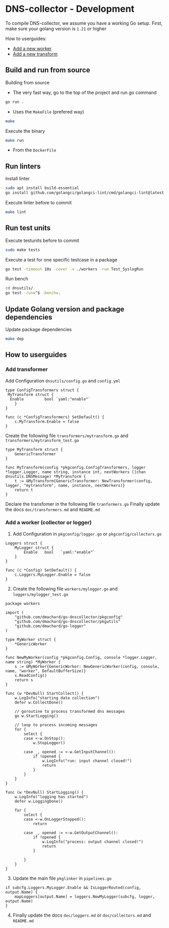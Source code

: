 
# DNS-collector - Development

To compile DNS-collector, we assume you have a working Go setup.
First, make sure your golang version is `1.21` or higher

How to userguides:

- [Add a new worker](#add-a-worker-collector-or-logger)
- [Add a new transform](#add-transformer)

## Build and run from source

Building from source

- The very fast way, go to the top of the project and run go command

```bash
go run .
```

- Uses the `MakeFile` (prefered way)

```bash
make
```

Execute the binary

```bash
make run
```

- From the `DockerFile`

## Run linters

Install linter

```bash
sudo apt install build-essential
go install github.com/golangci/golangci-lint/cmd/golangci-lint@latest
```

Execute linter before to commit

```bash
make lint
```

## Run test units

Execute testunits before to commit

```bash
sudo make tests
```

Execute a test for one specific testcase in a package

```bash
go test -timeout 10s -cover -v ./workers -run Test_SyslogRun
```

Run bench

```bash
cd dnsutils/
go test -run=^$ -bench=.
```

## Update Golang version and package dependencies

Update package dependencies

```bash
make dep
```

## How to userguides

### Add transformer

Add Configuration `dnsutils/config.go` and `config.yml`

```golang
type ConfigTransformers struct {
 MyTransform struct {
  Enable         bool `yaml:"enable"`
    }
}
```

```golang
func (c *ConfigTransformers) SetDefault() {
    c.MyTransform.Enable = false
}
```

Create the following file `transformers/mytransform.go` and `transformers/mytransform_test.go`

```golang
type MyTransform struct {
	GenericTransformer
}

func MyTransform(config *pkgconfig.ConfigTransformers, logger *logger.Logger, name string, instance int, nextWorkers []chan dnsutils.DNSMessage) *MyTransform {
	t := &MyTransform{GenericTransformer: NewTransformer(config, logger, "mytransform", name, instance, nextWorkers)}
	return t
}
```

Declare the transfomer in the following file `tranformers.go`
Finally update the docs `doc/transformers.md` and `README.md`

### Add a worker (collector or logger)

1. Add Configuration in `pkgconfig/logger.go`  or `pkgconfig/collectors.go`

```golang
Loggers struct {
    MyLogger struct {
        Enable   bool   `yaml:"enable"`
    }
}
```

```golang
func (c *Config) SetDefault() {
    c.Loggers.MyLogger.Enable = false
}
```

2. Create the following file `workers/mylogger.go` and `loggers/mylogger_test.go`

```golang
package workers

import (
	"github.com/dmachard/go-dnscollector/pkgconfig"
	"github.com/dmachard/go-dnscollector/pkgutils"
	"github.com/dmachard/go-logger"
)

type MyWorker struct {
	*GenericWorker
}

func NewMyWorker(config *pkgconfig.Config, console *logger.Logger, name string) *MyWorker {
	s := &MyWorker{GenericWorker: NewGenericWorker(config, console, name, "worker", DefaultBufferSize)}
	s.ReadConfig()
	return s
}

func (w *DevNull) StartCollect() {
	w.LogInfo("starting data collection")
	defer w.CollectDone()

	// goroutine to process transformed dns messages
	go w.StartLogging()

	// loop to process incoming messages
	for {
		select {
		case <-w.OnStop():
			w.StopLogger()

		case _, opened := <-w.GetInputChannel():
			if !opened {
				w.LogInfo("run: input channel closed!")
				return
			}
		}
	}
}

func (w *DevNull) StartLogging() {
	w.LogInfo("logging has started")
	defer w.LoggingDone()

	for {
		select {
		case <-w.OnLoggerStopped():
			return

		case _, opened := <-w.GetOutputChannel():
			if !opened {
				w.LogInfo("process: output channel closed!")
				return
			}

		}
	}
}
```

3. Update the main file `pkglinker` in `pipelines.go`

```golang
if subcfg.Loggers.MyLogger.Enable && IsLoggerRouted(config, output.Name) {
    mapLoggers[output.Name] = loggers.NewMyLogger(subcfg, logger, output.Name)
}
```

4. Finally update the docs `doc/loggers.md` or `doc/collectors.md` and `README.md`